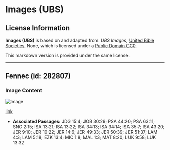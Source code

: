 # Images (UBS)

## License Information

**Images (UBS)** is based on and adapted from: _UBS Images_, [United Bible Societies](https://unitedbiblesocieties.org/), None, which is licensed under a [Public Domain CC0](https://creativecommons.org/public-domain/cc0/).

This markdown version is provided under the same license.



--------------------------------

## Fennec (id: 282807)

### Image Content

![Image](https://cdn.aquifer.bible/aquifer-content/resources/Media/WEB-0214_fennec.jpg)

[link](https://cdn.aquifer.bible/aquifer-content/resources/Media/WEB-0214_fennec.jpg)

* **Associated Passages:** JDG 15:4; JOB 30:29; PSA 44:20; PSA 63:11; SNG 2:15; ISA 13:21; ISA 13:22; ISA 34:13; ISA 34:14; ISA 35:7; ISA 43:20; JER 9:10; JER 10:22; JER 14:6; JER 49:33; JER 50:39; JER 51:37; LAM 4:3; LAM 5:18; EZK 13:4; MIC 1:8; MAL 1:3; MAT 8:20; LUK 9:58; LUK 13:32

